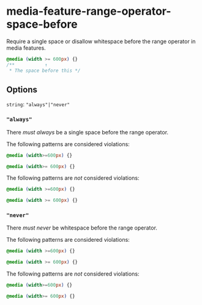 # media-feature-range-operator-space-before

Require a single space or disallow whitespace before the range operator in media features.

```css
@media (width >= 600px) {}
/**           ↑
 * The space before this */
```

## Options

`string`: `"always"|"never"`

### `"always"`

There *must always* be a single space before the range operator.

The following patterns are considered violations:

```css
@media (width>=600px) {}
```

```css
@media (width>= 600px) {}
```

The following patterns are *not* considered violations:

```css
@media (width >=600px) {}
```

```css
@media (width >= 600px) {}
```

### `"never"`

There *must never* be whitespace before the range operator.

The following patterns are considered violations:

```css
@media (width >=600px) {}
```

```css
@media (width >= 600px) {}
```

The following patterns are *not* considered violations:

```css
@media (width>=600px) {}
```

```css
@media (width>= 600px) {}
```
